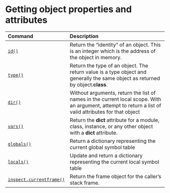 # Getting object properties and attributes

| Command | Description |
| :-- | :-- |
| [`id()`](https://docs.python.org/3.7/library/functions.html#id) | Return the “identity” of an object. This is an integer which is the address of the object in memory.|
| [`type()`](https://docs.python.org/3.7/library/functions.html#type) | Return the type of an object. The return value is a type object and generally the same object as returned by object.__class__. |
| [`dir()`](https://docs.python.org/3.7/library/functions.html#dir) | Without arguments, return the list of names in the current local scope. With an argument, attempt to return a list of valid attributes for that object |
| [`vars()`](https://docs.python.org/3.7/library/functions.html#vars) | Return the __dict__ attribute for a module, class, instance, or any other object with a __dict__ attribute. |
| [`globals()`](https://docs.python.org/3.7/library/functions.html#globals) | Return a dictionary representing the current global symbol table |
| [`locals()`](https://docs.python.org/3.7/library/functions.html#locals) | Update and return a dictionary representing the current local symbol table |
| [`inspect.currentframe()`](https://docs.python.org/3/library/inspect.html#inspect.currentframe) | Return the frame object for the caller’s stack frame. |

